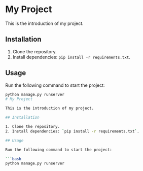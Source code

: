 # My Project

This is the introduction of my project.

## Installation

1. Clone the repository.
2. Install dependencies: `pip install -r requirements.txt`.

## Usage

Run the following command to start the project:

```bash
python manage.py runserver
# My Project

This is the introduction of my project.

## Installation

1. Clone the repository.
2. Install dependencies: `pip install -r requirements.txt`.

## Usage

Run the following command to start the project:

```bash
python manage.py runserver
